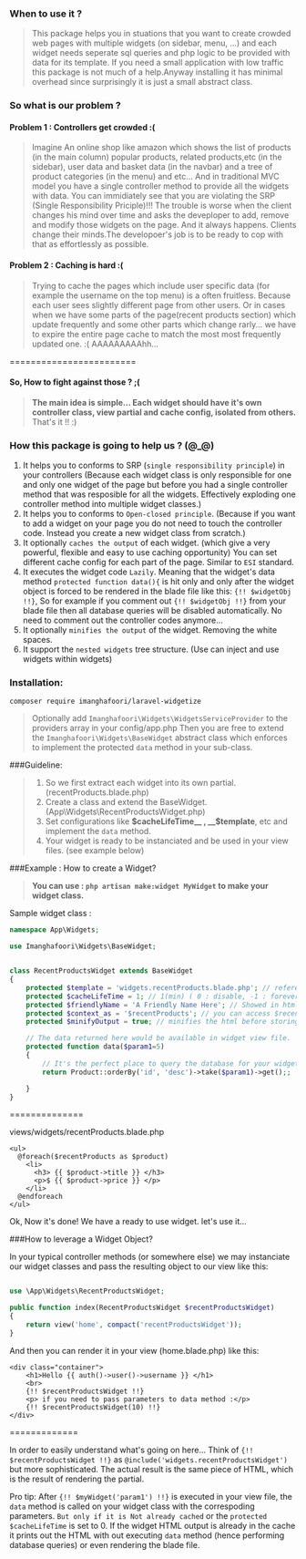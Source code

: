 
### When to use it ?

>This package helps you in stuations that you want to create crowded web pages with multiple widgets (on sidebar, menu, ...) and each widget needs seperate sql queries and php logic to be provided with data for its template. If you need a small application with low traffic this package is not much of a help.Anyway installing it has minimal overhead since surprisingly it is just a small abstract class.



### So what is our problem ?
#### Problem 1 : Controllers get crowded :(
>Imagine An online shop like amazon which shows the list of products (in the main column) popular products, related products,etc (in the sidebar), user data and basket data (in the navbar) and a tree of product categories (in the menu) and etc... And in traditional MVC model you have a single controller method to provide all the widgets with data. You can immidiately see that you are violating the SRP (Single Responsibility Priciple)!!! The trouble is worse when the client changes his mind over time and asks the deveploper to add, remove and modify those widgets on the page. And it always happens. Clients change their minds.The developoer's job is to be ready to cop with that as effortlessly as possible.

#### Problem 2 : Caching is hard :( 
>Trying to cache the pages which include user specific data (for example the username on the top menu) is a often fruitless. Because each user sees slightly different page from other users. Or in cases when we have some parts of the page(recent products section) which update frequently and some other parts which change rarly... we have to expire the entire page cache to match the most most frequently updated one. :(
AAAAAAAAAhh...

========================

#### So, How to fight against those ? ;(
>__The main idea is simple... Each widget should have it's own controller class, view partial and cache config, isolated from others.__
>That's it !! :)

### How this package is going to help us ? (@_@)

1. It helps you to conforms to SRP (`single responsibility principle`) in your controllers (Because each widget class is only responsible for one and only one widget of the page but before you had a single controller method that was resposible for all the widgets. Effectively exploding one controller method into multiple widget classes.)
2. It helps you to conforms to `Open-closed principle`. (Because if you want to add a widget on your page you do not need to touch the controller code. Instead you create a new widget class from scratch.)
3. It optionally `caches the output` of each widget. (which give a very powerful, flexible and easy to use caching opportunity) You can set different cache config for each part of the page. Similar to `ESI` standard.
4. It executes the widget code `Lazily`. Meaning that the widget's data method `protected function data(){` is hit only and only after the widget object is forced to be rendered in the blade file like this: `{!! $widgetObj !!}`, So for example if you comment out `{!! $widgetObj !!}` from your blade file then all database queries will be disabled automatically. No need to comment out the controller codes anymore...
5. It optionally `minifies the output` of the widget. Removing the white spaces.
6. It support the `nested widgets` tree structure. (Use can inject and use widgets within widgets)



### Installation:

`composer require imanghafoori/laravel-widgetize`

>Optionally add `Imanghafoori\Widgets\WidgetsServiceProvider` to the providers array in your config/app.php
>Then you are free to extend the `Imanghafoori\Widgets\BaseWidget` abstract class which enforces to implement the protected `data` method in your sub-class.



###Guideline:

>1. So we first extract each widget into its own partial. (recentProducts.blade.php)
>2. Create a class and extend the BaseWidget. (App\Widgets\RecentProductsWidget.php)
>3. Set configurations like __$cacheLifeTime__ , __$template__, etc and implement the `data` method.
>4. Your widget is ready to be instanciated and be used in your view files. (see example below)



###Example : How to create a Widget?

>__You can use : `php artisan make:widget MyWidget` to make your widget class.__

Sample widget class :
```php
namespace App\Widgets;

use Imanghafoori\Widgets\BaseWidget;


class RecentProductsWidget extends BaseWidget
{
    protected $template = 'widgets.recentProducts.blade.php'; // referes to: views/widgets/recentProducts.blade.php
    protected $cacheLifeTime = 1; // 1(min) ( 0 : disable, -1 : forever) default: 0
    protected $friendlyName = 'A Friendly Name Here'; // Showed in html Comments
    protected $context_as = '$recentProducts'; // you can access $recentProducts in recentProducts.blade.php file
    protected $minifyOutput = true; // minifies the html before storing it in the cache to save storage space.

    // The data returned here would be available in widget view file.
    protected function data($param1=5)
    {
        // It's the perfect place to query the database for your widget...
        return Product::orderBy('id', 'desc')->take($param1)->get();;

    }
}
```

==============

views/widgets/recentProducts.blade.php

```blade
<ul>
  @foreach($recentProducts as $product)
    <li>
      <h3> {{ $product->title }} </h3>
      <p>$ {{ $product->price }} </p>
    </li>
  @endforeach
</ul>
```

Ok, Now it's done! We have a ready to use widget. let's use it...


###How to leverage a Widget Object?

In your typical controller methods (or somewhere else) we may instanciate our widget classes and pass the resulting object to our view like this:
```php

use \App\Widgets\RecentProductsWidget;

public function index(RecentProductsWidget $recentProductsWidget)
{
    return view('home', compact('recentProductsWidget'));
}
```

And then you can render it in your view (home.blade.php) like this:
```blade
<div class="container">
    <h1>Hello {{ auth()->user()->username }} </h1>
    <br>
    {!! $recentProductsWidget !!}
    <p> if you need to pass parameters to data method :</p>
    {!! $recentProductsWidget(10) !!}
</div>
```

=============

In order to easily understand what's going on here...
Think of `{!! $recentProductsWidget !!}` as `@include('widgets.recentProductsWidget')` but more sophisticated.
The actual result is the same piece of HTML, which is the result of rendering the partial.

Pro tip: After `{!! $myWidget('param1') !!}` is executed in your view file, the `data` method is called on your widget class with the correspoding parameters. `But only if it is Not already cached` or the `protected $cacheLifeTime` is set to 0.
If the widget HTML output is already in the cache it prints out the HTML with out executing `data` method (hence performing database queries) or even rendering the blade file.

